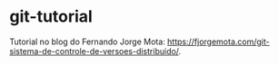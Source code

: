 # git-tutorial

Tutorial no blog do Fernando Jorge Mota: https://fjorgemota.com/git-sistema-de-controle-de-versoes-distribuido/.
